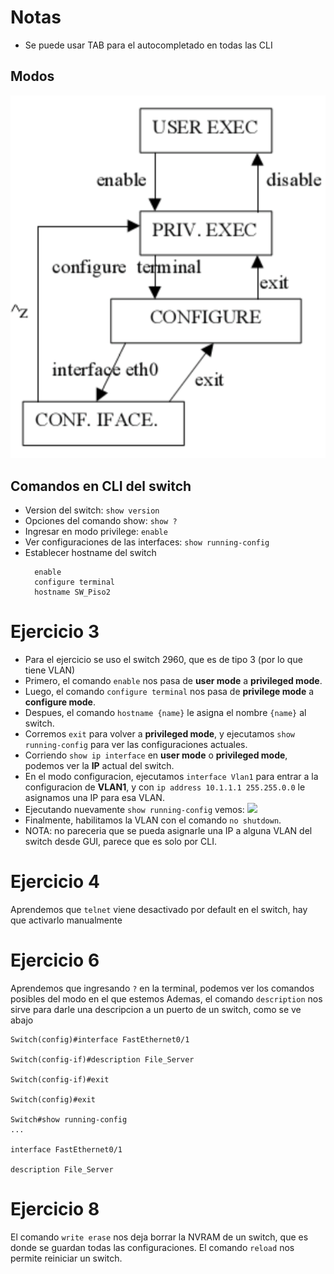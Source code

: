 # Notas
- Se puede usar TAB para el autocompletado en todas las CLI
## Modos
![](Pasted%20image%2020240319151208.png)
## Comandos en CLI del switch
- Version del switch: `show version`
- Opciones del comando show: `show ?`
- Ingresar en modo privilege: `enable`
- Ver configuraciones de las interfaces: `show running-config`
- Establecer hostname del switch
  ```
	enable
	configure terminal
	hostname SW_Piso2
	```

# Ejercicio 3
- Para el ejercicio se uso el switch 2960, que es de tipo 3 (por lo que tiene VLAN)
- Primero, el comando `enable` nos pasa de **user mode** a **privileged mode**.
- Luego, el comando `configure terminal` nos pasa de **privilege mode** a **configure mode**.
- Despues, el comando `hostname {name}` le asigna el nombre `{name}` al switch.
- Corremos `exit` para volver a **privileged mode**, y ejecutamos `show running-config` para ver las configuraciones actuales.
- Corriendo `show ip interface` en **user mode** o **privileged mode**, podemos ver la **IP** actual del switch.
- En el modo configuracion, ejecutamos `interface Vlan1` para entrar a la configuracion de **VLAN1**, y con `ip address 10.1.1.1 255.255.0.0` le asignamos una IP para esa VLAN.
- Ejecutando nuevamente `show running-config` vemos: ![](Pasted%20image%2020240319153811.png)
- Finalmente, habilitamos la VLAN con el comando `no shutdown`.
- NOTA: no pareceria que se pueda asignarle una IP a alguna VLAN del switch desde GUI, parece que es solo por CLI.
# Ejercicio 4
Aprendemos que `telnet` viene desactivado por default en el switch, hay que activarlo manualmente
# Ejercicio 6
Aprendemos que ingresando `?` en la terminal, podemos ver los comandos posibles del modo en el que estemos
Ademas, el comando `description` nos sirve para darle una descripcion a un puerto de un switch, como se ve abajo
```
Switch(config)#interface FastEthernet0/1

Switch(config-if)#description File_Server

Switch(config-if)#exit

Switch(config)#exit

Switch#show running-config
...

interface FastEthernet0/1

description File_Server
```
# Ejercicio 8
El comando `write erase` nos deja borrar la NVRAM de un switch, que es donde se guardan todas las configuraciones.
El comando `reload` nos permite reiniciar un switch.